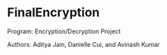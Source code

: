 # FinalEncryption

Program: Encryption/Decryption Project

Authors: Aditya Jain, Danielle Cui, and Avinash Kumar
